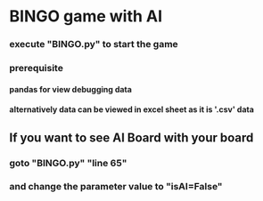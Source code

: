 # BINGO game with AI

### execute "BINGO.py" to start the game

### prerequisite
#### pandas for view debugging data
#### alternatively data can be viewed in excel sheet as it is '.csv' data

## If you want to see AI Board with your board
### goto "BINGO.py" "line 65"
### and change the parameter value to "isAI=False"